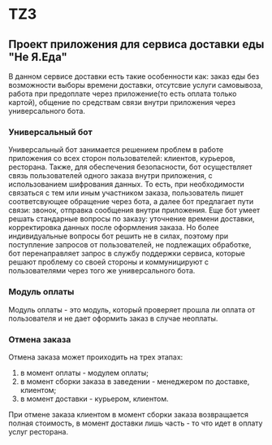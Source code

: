 # TZ3
## Проект приложения для сервиса доставки еды "Не Я.Еда"
В данном сервисе доставки есть такие особенности как: заказ еды без возможности выборы времени доставки, отсутсвие услуги самовывоза, работа при предоплате через приложение(то есть оплата только картой), общение по средствам связи внутри приложения через универсального бота.
### Универсальный бот
Универсальный бот занимается решением проблем в работе приложения со всех сторон пользователей: клиентов, курьеров, ресторана.
Также, для обеспечения безопасности, бот осуществляет связь пользователей одного заказа внутри приложения, с использованием шифрования данных. То есть, при необходимости связаться с тем или иным участником заказа, пользователь пишет соответсвующее обращение через бота, а далее бот предлагает пути связи: звонок, отправка сообщения внутри приложения.
Еще бот умеет решать стандарные вопросы по заказу: уточнение времени доставки, корректировка данных после оформления заказа. Но более индивидуальные вопросы бот решить не в силах, поэтому при поступление запросов от пользователей, не подлежащих обработке, бот перенаправляет запрос в службу поддержки сервиса, которые решают проблему со своей стороны и коммуницируют с пользователями через того же универсального бота.
### Модуль оплаты
Модуль оплаты - это модуль, который проверяет прошла ли оплата от пользователя и не дает оформить заказ в случае неоплаты.
### Отмена заказа
Отмена заказа может проиходить на трех этапах:
1) в момент оплаты - модулем оплаты;
2) в момент сборки заказа в заведении - менеджером по доставке, клиентом;
3) в момент доставки - курьером, клиентом.

При отмене заказа клиентом в момент сборки заказа возвращается полная стоимость, в момент доставки лишь часть - то что идет в оплату услуг ресторана.
